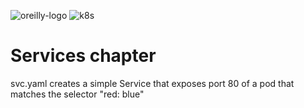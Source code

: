 ![oreilly-logo](./images/oreilly.png) ![k8s](./images/k8s.png)

# Services chapter
svc.yaml creates a simple Service that exposes port 80 of a pod that matches the selector "red: blue"
